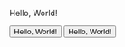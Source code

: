 <!--

Agenda:

0. House Keeping: Cover any issues / concerns for the course.
    
1. Using functions and basic logic in JavaScript
2. Learn the Document Object Model (DOM) and combine HTML, CSS, and JavaScript to build interactive websites. 
3. Quidditch Cup 2.0 in Small Groups
3. Hosting you Quidditch Cup 2.0 on GitHub and Github Sites.
4. (last 5 minutes)
    - Review Final Project Part 2 
    - Talk about the upcoming lab and it's format
-->


<!--
 _  _   _  _____  ___    ___    ___    _____  _____  _  _   _  ___       _____  _____  _   _  _____  ___    ___    ___    _  ___   _____ 
(_)( ) ( )(_   _)(  _`\ (  _`\ |  _`\ (  _  )(_   _)(_)( ) ( )(  _`\    (___  )(  _  )( ) ( )(  _  )(  _`\ (  _`\ |  _`\ (_)(  _`\(_   _)
| || `\| |  | |  | (_(_)| ( (_)| (_) )| (_) |  | |  | || `\| || ( (_)       | || (_) || | | || (_) || (_(_)| ( (_)| (_) )| || |_) ) | |  
| || , ` |  | |  |  _)_ | |___ | ,  / |  _  |  | |  | || , ` || |___     _  | ||  _  || | | ||  _  |`\__ \ | |  _ | ,  / | || ,__/' | |  
| || |`\ |  | |  | (_( )| (_, )| |\ \ | | | |  | |  | || |`\ || (_, )   ( )_| || | | || \_/ || | | |( )_) || (_( )| |\ \ | || |     | |  
(_)(_) (_)  (_)  (____/'(____/'(_) (_)(_) (_)  (_)  (_)(_) (_)(____/'   `\___/'(_) (_)`\___/'(_) (_)`\____)(____/'(_) (_)(_)(_)     (_)  
                                                                                                                                         
                                                                                                                                         
Goals:
- Get them to use JavaScript on some site they have locally
- show an alert to explain that JS is the "interactive" part
- interact with DOM by editing some element
- show an onClick event that triggers an alert via a <button>
-->

<!-- Step 1: An Alert -->
<!DOCTYPE html>
<html>
    <body>
        <p>Hello, World!</p>
        <script>
            alert("I am an alert!");
        </script>
    </body>
</html>

<!-- Step 2: An Alert via a button click -->
<!DOCTYPE html>
<html>
    <body>
        <button onclick="sayHello()">Hello, World!</button>
        <script>
            function sayHello() {
                alert("I can say hello!")
            }
        </script>
    </body>
</html>

<!-- Step 3: Use DOM events -->
<!DOCTYPE html>
<html>
    <body>
        <button id="btn">Hello, World!</button>
        <script>
            var btn = document.getElementById("btn")

            function sayHello() {
                alert("I say hello when you click on the btn")
            }

            btn.onclick = sayHello
        </script>
    </body>
</html>

<!-- Step 4: Edit the DOM -->
<!DOCTYPE html>
<html>
    <body>
        <button id="btn">Hello, World!</button>
        <script>
            var btn = document.getElementById("btn")

            function sayHello() {
                btn.innerText = "Changing the DOM."
            }

            btn.onclick = sayHello
        </script>
    </body>
</html>

<!--
 _____  _   _  _  ___    ___    _  _____  ___    _   _       _      __   
(  _  )( ) ( )(_)(  _`\ (  _`\ (_)(_   _)(  _`\ ( ) ( )    /' )   /' _`\ 
| ( ) || | | || || | ) || | ) || |  | |  | ( (_)| |_| |   (_, |   | ( ) |
| | | || | | || || | | )| | | )| |  | |  | |  _ |  _  |     | |   | | | |
| (('\|| (_) || || |_) || |_) || |  | |  | (_( )| | | |     | | _ | (_) |
(___\_)(_____)(_)(____/'(____/'(_)  (_)  (____/'(_) (_)     (_)(_)`\___/'
                                                                         
Walk through the code and explain how JavaScript is used to for DOM events and directly editing the DOM in version quidditch 1.0


-->
<!--
 _____  _   _  _  ___    ___    _  _____  ___    _   _       __        __   
(  _  )( ) ( )(_)(  _`\ (  _`\ (_)(_   _)(  _`\ ( ) ( )    /'__`\    /' _`\ 
| ( ) || | | || || | ) || | ) || |  | |  | ( (_)| |_| |   (_)  ) )   | ( ) |
| | | || | | || || | | )| | | )| |  | |  | |  _ |  _  |      /' /    | | | |
| (('\|| (_) || || |_) || |_) || |  | |  | (_( )| | | |    /' /( ) _ | (_) |
(___\_)(_____)(_)(____/'(____/'(_)  (_)  (____/'(_) (_)   (_____/'(_)`\___/'

* Note: They should all have the completed solution for Quidditch 1.0 as the starting point for 2.0

* Explain the objective of Quidditch 2.o
* Breakout into small groups of 3-4.  Groups should help each other implement Quidditch 2.0.

* WITH 15 MINUTES OF CLASS LEFT
* Close the breakout rooms
* Share the final solution via a github gist in the zoom chat.
* Walk the class through the solution to Quidditch 2.0


Extend our Quidditch Game:
1. Add the Golden Snitch.
    * Clicking the golden snitch earns 150 points AND ends the game.
    * The Snitch should be smaller than the actual image size, 32x32.  Use CSS to accomplish this.
    * The Snitch should be faster than the quaffle.

2. Add a time limit to the game
    * Automatically End the Game after 15 seconds.
    * Show the time remaining in the game on the screen.

3. Add a background soundtrack to the game
    * Use the HTML5 Audio Tag

-->

Solution
<!DOCTYPE html>
<html lang="en">
  <head>
    <title>Quidditch</title>
    <style>
      .gold {
        background-color: gold;
        color: darkslategrey;
        padding: 3px;
        border-radius: 5px;
      }

      .brown {
        background-color: brown;
        color: white;
        padding: 3px;
        border-radius: 5px;
      }

      li {
        padding: 6px;
      }

      h1 {
        display: inline-block;
      }

      button {
        margin: 5px;
      }

      #gameboard {
        background-color: lightskyblue;
        height: 500px;
        width: 500px;
      }

      #quaffle {
        position: absolute;
        background-image: url("imgs/quaffle64x64.png");
        width: 64px;
        height: 64px;
        visibility: hidden;
        transition: 0.5s transform;
      }

      #snitch {
        position: absolute;
        background-image: url("imgs/snitch64x64.png");
        background-size: 100% 100%;
        width: 32px;
        height: 32px;
        visibility: hidden;
        transition: 0.5s transform;
      }
    </style>
  </head>
  <body>
    <h1>Quidditch Cup 2.0</h1>
    <div></div>
    <audio src="sound/prologue.wav" controls autoplay>
      <p>If you are reading this, it is because your browser does not support this awesome audio track.</p>
    </audio>
    <p>The object of the game of Quidditch is to score more the most points!</p>
    <h2>Rules</h2>
    <ol>
      <li>Clicking on the <span class="brown">Quaffle</span> earns <b>10 points</b>.</li>
      <li>Clicking on the <span class="gold">Golden Snitch</span> earns <b>150 points</b> and <b>ends the game</b>.</li>
      <li>The game will automatically end after <b>15 seconds</b> if the Golden Snitch is not captured.</li>
    </ol>
    <h3>Score: <span id="scoreboard">0</span></h3>
    <h3>Time Remaining: <span id="timer">15</span></h3>

    <button onclick="startGame()">New Game</button>

    <div id="gameboard">
      <div id="quaffle" onclick="scoreQuaffle()"></div>
      <div id="snitch" onclick="scoreSnitch()"></div>
    </div>

    <script>
      // Variables accessible anywhere inside this <script> tag.
      var score = 0;
      var gameboard = document.getElementById("gameboard");
      var quaffle = document.getElementById("quaffle");
      var snitch = document.getElementById("snitch");
      var scoreboard = document.getElementById("scoreboard");
      var timer = document.getElementById("timer");

      var secondsRemaining = 0;

      var quaffleTimeoutID = null;
      var snitchTimeoutID = null;
      var secondsRemainingTimeoutID = null;
      var gameTimeoutID = null;

      // Constants. Change these values to make the gameplay different 
      var quaffleSpeed = 1500; // speed in Milliseconds.
      var snitchSpeed = 1000; // speed in Milliseconds.
      var gameLength = 15000; // gameLength in milliseconds.

      // Function that starts a new game of Quidditch!
      function startGame() {
        // Reset the score board
        score = 0;
        scoreboard.innerHTML = score;

        // End our game after 15 seconds
        gameTimeoutID = setTimeout(endGame, gameLength); // The setTimeout() method calls a function or evaluates an expression after a specified number of milliseconds.

        // Print the time remaining on the page
        secondsRemaining = gameLength / 1000; // Divide by 1000 to convert milliseconds to seconds.
        updateSecondsRemaining();

        // Make our quaffle and snitch objects appear. Notice that we initially set them to be invisible in our CSS.
        quaffle.style.visibility = "visible";
        snitch.style.visibility = "visible";

        // Move the balls
        moveQuaffle();
        moveSnitch();
      }

      // Logic to move the Quaffle
      function moveQuaffle() {
        // Generate a random x,y position for our Quaffle
        let randY = Math.floor(Math.random() * 436 + 1); // 500 (the width of the game board) - 64 (the width of the quaffle) = 436 px
        let randX = Math.floor(Math.random() * 436 + 1);

        // Use CSS to animate the transition from our current position to the new position.
        quaffle.style.transform = `translate(${randX}px, ${randY}px)`; // Use a 'template literal' (backtick) to generate the string we need for our css animation.

        // Cancel any previously planned movement of the Quaffle.
        clearTimeout(quaffleTimeoutID); 

        // Plan to move the Quaffle again in a second or so if the player fails to clicks on it.
        quaffleTimeoutID = setTimeout(moveQuaffle, quaffleSpeed);
      }

      // Logic to move the Snitch
      function moveSnitch() {
        let randY = Math.floor(Math.random() * 468 + 1); // 500 (the width of the game board) - 32 (the width of the snitch)= 468 px
        let randX = Math.floor(Math.random() * 468 + 1);

        snitch.style.transform = `translate(${randX}px, ${randY}px)`;

         // Cancel any previously planned movement of the snitch.
         clearTimeout(snitchTimeoutID); 

        snitchTimeoutID = setTimeout(moveSnitch, snitchSpeed);
      }

      // Logic to score when the quaffle is clicked.
      function scoreQuaffle() {
        // 10 points for scoring the quaffle!
        score = score + 10;

        // Update the scoreboard
        scoreboard.innerHTML = score;

        // Move the Quaffle Immediately!
        moveQuaffle(); // Move the Quaffle Immediatly
      }

      // Logic to score AND end the game when the snitch is clicked.
      function scoreSnitch() {
        score = score + 150;
        scoreboard.innerHTML = score;

        // End the game if the snitch is clicked.
        endGame();
      }

      // Function to update the timer
      function updateSecondsRemaining() {
        timer.innerHTML = secondsRemaining;

        if (secondsRemaining > 0) {
          secondsRemaining = secondsRemaining - 1;
          secondsRemainingTimeoutID = setTimeout(updateSecondsRemaining, 1000);
        }
      }

      // Function that ends the game
      function endGame() {
        // Cancel any outstanding timers.
        clearInterval(quaffleTimeoutID);
        clearInterval(snitchTimeoutID);
        clearInterval(secondsRemainingTimeoutID);
        clearInterval(gameTimeoutID);

        // Set the seconds remaining to zero
        secondsRemaining = 0;
        timer.innerHTML = secondsRemaining;

        // Hide the quaffle and snitch
        quaffle.style.visibility = "hidden";
        snitch.style.visibility = "hidden";
      }
    </script
  </body>
</html>
